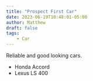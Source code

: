 ```yaml
---
title: "Prospect First Car"
date: 2023-06-19T10:48:01-05:00
author: Matthew
draft: false
tags: 
    - Car
---
```


Reliable and good looking cars.

- Honda Accord
- Lexus LS 400 